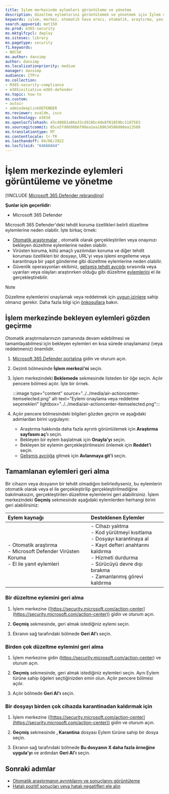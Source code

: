```yaml
---
title: İşlem merkezinde eylemleri görüntüleme ve yönetme
description: düzeltme eylemlerini görüntülemek ve yönetmek için İşlem merkezini kullanma
keywords: işlem, merkez, otomatik hava aracı, otomatik, araştırma, yanıt, düzeltme
search.appverid: met150
ms.prod: m365-security
ms.mktglfcycl: deploy
ms.sitesec: library
ms.pagetype: security
f1.keywords:
- NOCSH
ms.author: dansimp
author: dansimp
ms.localizationpriority: medium
manager: dansimp
audience: ITPro
ms.collection:
- M365-security-compliance
- m365initiative-m365-defender
ms.topic: how-to
ms.custom:
- autoir
- admindeeplinkDEFENDER
ms.reviewer: evaldm, isco
ms.technology: m365d
ms.openlocfilehash: 43c48081a86e33cd918bc4de8f01859bc1107583
ms.sourcegitcommit: 85ce5fd0698b6f00ea1ea189634588d00ea13508
ms.translationtype: MT
ms.contentlocale: tr-TR
ms.lasthandoff: 04/06/2022
ms.locfileid: "64666844"
---
```

# <a name="view-and-manage-actions-in-the-action-center"></a>İşlem merkezinde eylemleri görüntüleme ve yönetme

[!INCLUDE [Microsoft 365 Defender rebranding](../includes/microsoft-defender.md)]


**Şunlar için geçerlidir:**
- Microsoft 365 Defender

Microsoft 365 Defender'deki tehdit koruma özellikleri belirli düzeltme eylemlerine neden olabilir. İşte birkaç örnek:

- [Otomatik araştırmalar](m365d-autoir.md) , otomatik olarak gerçekleştirilen veya onayınızı bekleyen düzeltme eylemlerine neden olabilir.
- Virüsten koruma, kötü amaçlı yazılımdan koruma ve diğer tehdit koruması özellikleri bir dosyayı, URL'yi veya işlemi engelleme veya karantinaya bir yapıt gönderme gibi düzeltme eylemlerine neden olabilir.
- Güvenlik operasyonları ekibiniz, [gelişmiş tehdit avcılığı](advanced-hunting-overview.md) sırasında veya uyarıları veya olayları araştırırken olduğu gibi düzeltme [eylemlerini](investigate-alerts.md) el ile gerçekleştirebilir[](investigate-incidents.md).

> [!NOTE]
> Düzeltme eylemlerini onaylamak veya reddetmek için [uygun izinlere](m365d-action-center.md#required-permissions-for-action-center-tasks) sahip olmanız gerekir. Daha fazla bilgi için [önkoşullara](m365d-configure-auto-investigation-response.md#prerequisites-for-automated-investigation-and-response-in-microsoft-365-defender) bakın.

## <a name="review-pending-actions-in-the-action-center"></a>İşlem merkezinde bekleyen eylemleri gözden geçirme

Otomatik araştırmalarınızın zamanında devam edebilmesi ve tamamlayabilmesi için bekleyen eylemleri en kısa sürede onaylamanız (veya reddetmeniz) önemlidir. 

1. <a href="https://go.microsoft.com/fwlink/p/?linkid=2077139" target="_blank">Microsoft 365 Defender portalına</a> gidin ve oturum açın. 

2. Gezinti bölmesinde **İşlem merkezi'ni** seçin. 

3. İşlem merkezindeki **Beklemede** sekmesinde listeden bir öğe seçin. Açılır pencere bölmesi açılır. İşte bir örnek.

   :::image type="content" source="../../media/air-actioncenter-itemselected.png" alt-text="Eylemi onaylama veya reddetme seçenekleri" lightbox="../../media/air-actioncenter-itemselected.png":::

4. Açılır pencere bölmesindeki bilgileri gözden geçirin ve aşağıdaki adımlardan birini uygulayın:
   - Araştırma hakkında daha fazla ayrıntı görüntülemek için **Araştırma sayfasını aç'ı** seçin.
   - Bekleyen bir eylem başlatmak için **Onayla'yı** seçin.
   - Bekleyen bir eylemin gerçekleştirilmesini önlemek için **Reddet'i** seçin.
   - [Gelişmiş avcılığa](advanced-hunting-overview.md) gitmek için **Avlanmaya git'i** seçin. 

## <a name="undo-completed-actions"></a>Tamamlanan eylemleri geri alma

Bir cihazın veya dosyanın bir tehdit olmadığını belirlediyseniz, bu eylemlerin otomatik olarak veya el ile gerçekleştirilip gerçekleştirilmediğine bakılmaksızın, gerçekleştirilen düzeltme eylemlerini geri alabilirsiniz. İşlem merkezindeki **Geçmiş** sekmesinde aşağıdaki eylemlerden herhangi birini geri alabilirsiniz:  

| Eylem kaynağı | Desteklenen Eylemler |
|:---|:---|
| - Otomatik araştırma <br/>- Microsoft Defender Virüsten Koruma <br/>- El ile yanıt eylemleri | - Cihazı yalıtma <br/>- Kod yürütmeyi kısıtlama <br/>- Dosyayı karantinaya al <br/>- Kayıt defteri anahtarını kaldırma <br/>- Hizmeti durdurma <br/>- Sürücüyü devre dışı bırakma <br/>- Zamanlanmış görevi kaldırma |

### <a name="undo-one-remediation-action"></a>Bir düzeltme eylemini geri alma

1. İşlem merkezine ([https://security.microsoft.com/action-center](https://security.microsoft.com/action-center)) gidin ve oturum açın.

2. **Geçmiş** sekmesinde, geri almak istediğiniz eylemi seçin.

3. Ekranın sağ tarafındaki bölmede **Geri Al'ı** seçin.

### <a name="undo-multiple-remediation-actions"></a>Birden çok düzeltme eylemini geri alma

1. İşlem merkezine gidin (https://security.microsoft.com/action-center) ve oturum açın.

2. **Geçmiş** sekmesinde, geri almak istediğiniz eylemleri seçin. Aynı Eylem türüne sahip öğeleri seçtiğinizden emin olun. Açılır pencere bölmesi açılır.

3. Açılır bölmede **Geri Al'ı** seçin.

### <a name="to-remove-a-file-from-quarantine-across-multiple-devices"></a>Bir dosyayı birden çok cihazda karantinadan kaldırmak için 

1. İşlem merkezine ([https://security.microsoft.com/action-center](https://security.microsoft.com/action-center)) gidin ve oturum açın.

2. **Geçmiş** sekmesinde **, Karantina** dosyası Eylem türüne sahip bir dosya seçin.

3. Ekranın sağ tarafındaki bölmede **Bu dosyanın X daha fazla örneğine uygula'yı** ve ardından **Geri Al'ı** seçin.

## <a name="next-steps"></a>Sonraki adımlar

- [Otomatik araştırmanın ayrıntılarını ve sonuçlarını görüntüleme](m365d-autoir-results.md)
- [Hatalı pozitif sonuçları veya hatalı negatifleri ele alın](m365d-autoir-report-false-positives-negatives.md)
